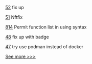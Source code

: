
[52](https://github.com/hyperledger-labs/PerformanceSandBox/pull/52) fix up

[51](https://github.com/hyperledger-labs/PerformanceSandBox/pull/51) Nftfix

[814](https://github.com/hyperledger-labs/solang/pull/814) Permit function list in using syntax

[48](https://github.com/hyperledger-labs/PerformanceSandBox/pull/48) fix up with badge

[47](https://github.com/hyperledger-labs/PerformanceSandBox/pull/47) try use podman instead of docker


[See more >>>](https://start-here.hyperledger.org/pull-requests)
